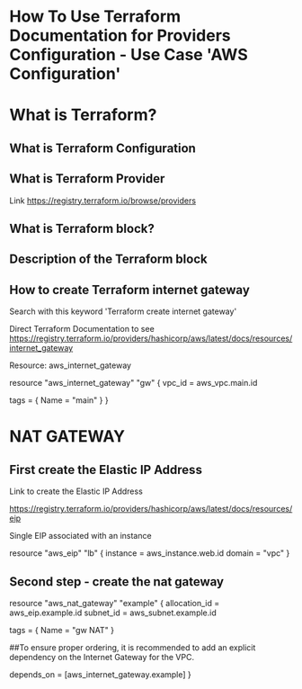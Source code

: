 
# How To Use Terraform Documentation for Providers Configuration - Use Case 'AWS Configuration'

# What is Terraform?

## What is Terraform Configuration

## What is Terraform Provider

Link https://registry.terraform.io/browse/providers

## What is Terraform block?


## Description of the Terraform block


## How to create Terraform internet gateway

Search with this keyword 'Terraform create internet gateway'

Direct Terraform Documentation to see 
https://registry.terraform.io/providers/hashicorp/aws/latest/docs/resources/internet_gateway

Resource: aws_internet_gateway

resource "aws_internet_gateway" "gw" {
  vpc_id = aws_vpc.main.id

  tags = {
    Name = "main"
  }
}




# NAT GATEWAY

## First create the Elastic IP Address
Link to create the Elastic IP Address

https://registry.terraform.io/providers/hashicorp/aws/latest/docs/resources/eip

Single EIP associated with an instance

resource "aws_eip" "lb" {
  instance = aws_instance.web.id
  domain   = "vpc"
}

## Second step - create the nat gateway

resource "aws_nat_gateway" "example" {
  allocation_id = aws_eip.example.id
  subnet_id     = aws_subnet.example.id

  tags = {
    Name = "gw NAT"
  }

  ##To ensure proper ordering, it is recommended to add an explicit dependency  on the Internet Gateway for the VPC.

  depends_on = [aws_internet_gateway.example]
}